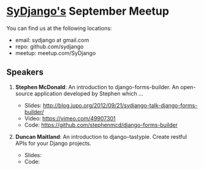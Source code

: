 [SyDjango's](http://www.meetup.com/SyDjango/) September Meetup
==========================================================

You can find us at the following locations:
- email: sydjango at gmail.com
- repo: github.com/sydjango
- meetup: meetup.com/SyDjango
 

Speakers
---------
1. **Stephen McDonald**: An introduction to django-forms-builder. An open-source application developed by Stephen which ...
	- Slides: http://blog.jupo.org/2012/09/21/sydjango-talk-django-forms-builder/
	- Video: https://vimeo.com/49907301
	- Code: https://github.com/stephenmcd/django-forms-builder

2. **Duncan Maitland**: An introduction to django-tastypie. Create restful APIs for your Django projects.
	- Slides: 
	- Code: 

